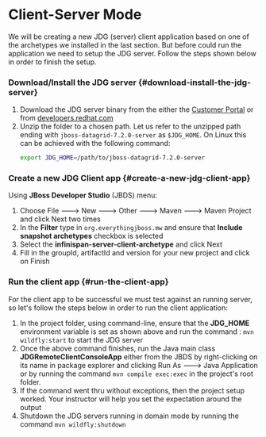 # Client-Server Mode

We will be creating a new JDG \(server\) client application based on one of the archetypes we installed in the last section. But before could run the application we need to setup the JDG server. Follow the steps shown below in order to finish the setup.

### Download/Install the JDG server {#download-install-the-jdg-server}

1. Download the JDG server binary from the either the [Customer Portal](https://access.redhat.com/jbossnetwork/restricted/listSoftware.html?product=data.grid&downloadType=distributions) or from [developers.redhat.com](https://developers.redhat.com/download-manager/file/jboss-datagrid-7.2.0-server.zip)​
2. Unzip the folder to a chosen path. Let us refer to the unzipped path ending with `jboss-datagrid-7.2.0-server` as `$JDG_HOME`. On Linux this can be achieved with the following command:
   ```bash
   export JDG_HOME=/path/to/jboss-datagrid-7.2.0-server
   ```

### Create a new JDG Client app {#create-a-new-jdg-client-app}

Using **JBoss Developer Studio** \(JBDS\) menu:

1. Choose File 🡒 New 🡒 Other 🡒 Maven 🡒 Maven Project and click Next two times
2. In the **Filter** type in `org.everythingjboss.mw` and ensure that **Include snapshot archetypes** checkbox is selected
3. Select the **infinispan-server-client-archetype** and click Next
4. Fill in the groupId, artifactId and version for your new project and click on Finish

### Run the client app {#run-the-client-app}

For the client app to be successful we must test against an running server, so let's follow the steps below in order to run the client application:

1. In the project folder, using command-line, ensure that the **JDG\_HOME** environment variable is set as shown above and run the command : `mvn wildfly:start` to start the JDG server
2. Once the above command finishes, run the Java main class **JDGRemoteClientConsoleApp** either from the JBDS by right-clicking on its name in package explorer and clicking Run As 🡒 Java Application or by running the command `mvn compile exec:exec` in the project's root folder.
3. If the command went thru without exceptions, then the project setup worked. Your instructor will help you set the expectation around the output
4. Shutdown the JDG servers running in domain mode by running the command `mvn wildfly:shutdown`  



